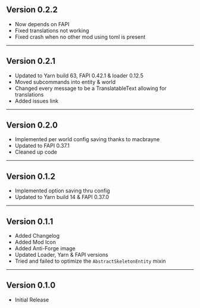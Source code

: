 Version 0.2.2
------------------------------------------------------
 - Now depends on FAPI
 - Fixed translations not working
 - Fixed crash when no other mod using toml is present

------------------------------------------------------
Version 0.2.1
------------------------------------------------------
 - Updated to Yarn build 63, FAPI 0.42.1 & loader 0.12.5
 - Moved subcommands into entity & world
 - Changed every message to be a TranslatableText allowing for translations
 - Added issues link

------------------------------------------------------
Version 0.2.0
------------------------------------------------------
 - Implemented per world config saving thanks to macbrayne
 - Updated to FAPI 0.37.1
 - Cleaned up code

------------------------------------------------------
Version 0.1.2
------------------------------------------------------
 - Implemented option saving thru config
 - Updated to Yarn build 14 & FAPI 0.37.0

------------------------------------------------------
Version 0.1.1
------------------------------------------------------
 - Added Changelog
 - Added Mod Icon
 - Added Anti-Forge image
 - Updated Loader, Yarn & FAPI versions
 - Tried and failed to optimize the `AbstractSkeletonEntity` mixin

------------------------------------------------------
Version 0.1.0
------------------------------------------------------
 - Initial Release